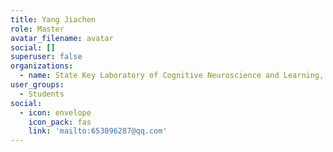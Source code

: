 ```yaml
---
title: Yang Jiachen
role: Master
avatar_filename: avatar
social: []
superuser: false
organizations:
  - name: State Key Laboratory of Cognitive Neuroscience and Learning, Beijing Normal University
user_groups:
  - Students
social:
  - icon: envelope
    icon_pack: fas
    link: 'mailto:653096287@qq.com'
---
```


